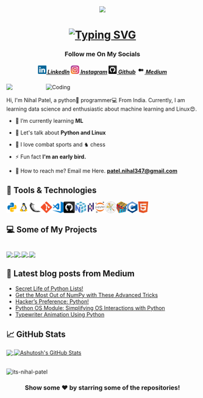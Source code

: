 <div id='emoji.img' align='center'>
<img width="60" src="https://emojis.slackmojis.com/emojis/images/1531849430/4246/blob-sunglasses.gif?1531849430">

<h1 align="center">
  <a href="https://git.io/typing-svg"><img src="https://readme-typing-svg.demolab.com?font=Fixedsys&duration=4000&pause=700&color=20F700&center=true&width=435&lines=Hello%2C+Fellow+%3Ccoder%2F%3E!;+I'm+Nihal%2C+Welcome+To+My+Profile.;Thank+You+For+Visiting!" alt="Typing SVG" /></a>
</h1> </div>

<h3 align="center">Follow me On My Socials</h3>

<h5 align="center">
  <a href="https://www.linkedin.com/in/niihal-patel/" title="LinkedIn Profile"><img width="22" src="images/linkedin.svg"> LinkedIn</a>
  <a href="https://www.instagram.com/_its.nihal/" title="Instagram Profile"><img width="22" src="images/instagram.svg"> Instagram</a>
  <a href="https://www.github.com/its-nihal-patel/" title="Github Profile"><img width="22" src="images/github.svg"> Github</a>
  <a href="https://medium.com/@techytales" title="Medium Profile"><img width="20" src="images/medium.svg"> Medium</a>
</h5>

<img align="right" alt="Coding" width="400" src="https://media.giphy.com/media/zhYSVCirREeIZtONCI/giphy.gif">

![](https://komarev.com/ghpvc/?username=its-nihal-patel)


Hi, I'm Nihal Patel, a python🐍 programmer‍💻 From India. Currently, I am learning data science and enthusiastic about machine learning and Linux😍.

- 📘 I’m currently learning **ML**

- 💬 Let's talk about **Python and Linux**

- 🥊 I love combat sports and ♞ chess

- ⚡ Fun fact **I'm an early bird.**

- 📮 How to reach me? Email me Here. **patel.nihal347@gmail.com**


## 🔧 Tools & Technologies
<div style="display: flex; flex-wrap: wrap;">
    <img title="Python" height="30" src="images/python.svg">
    <img title="Linux" height="30" src="images/linux.svg">
    <img title="Flask" height="30" src="images/flask.svg">
    <img title="Git" height="30" src="images/git-original.svg">
    <img title="Visual Studio Code" height="30" src="images/vscode.svg">
    <img title="GitHub" height="30" src="images/github.svg">
    <img title="NumPy" height="30" src="images/numpy.svg">
    <img title="Jupyter Notebook" height="30" src="images/Pandas.svg">
    <img title="Matplotlib" height="30" src="images/jupyter.svg">
    <img title="Pandas" height="30" src="images/matplotlib.svg">
    <img title="Problem Solving" height="30" src="images/problemSolving.png">
    <img title="C" height="30" src="images/c.svg">
    <img title="HTML5" height="30" src="images/html.svg">
</div>

## 💻 Some of My Projects
<br/>
<div>
  <a align="left" href="https://github.com/its-nihal-patel/FIFA-DataAnalysis">
  <img align="center" src="https://github-readme-stats.vercel.app/api/pin/?username=its-nihal-patel&repo=FIFA-DataAnalysis&title_color=ffffff&text_color=c9cacc&icon_color=2bbc8a&bg_color=1d1f21" />
</a> 

<a align="left" href="https://github.com/its-nihal-patel/FileHive">
  <img align="center" src="https://github-readme-stats.vercel.app/api/pin/?username=its-nihal-patel&repo=FileHive&title_color=ffffff&text_color=c9cacc&icon_color=2bbc8a&bg_color=1d1f21" />
</a> 

<a align="right" href="https://github.com/its-nihal-patel/URL-Shortner">
  <img align="center" src="https://github-readme-stats.vercel.app/api/pin/?username=its-nihal-patel&repo=URL-Shortner&title_color=ffffff&text_color=c9cacc&icon_color=2bbc8a&bg_color=1d1f21" />
</a> 

<a align="right" href="https://github.com/its-nihal-patel/Qr_Code-Generator">
  <img align="center" src="https://github-readme-stats.vercel.app/api/pin/?username=its-nihal-patel&repo=Qr_Code-Generator&title_color=ffffff&text_color=c9cacc&icon_color=2bbc8a&bg_color=1d1f21" />
</a>
</div>

## 📝 Latest blog posts from Medium
<!-- BLOG-POST-LIST:START -->
- [Secret Life of Python Lists!](https://python.plainenglish.io/arrays-in-disguise-the-truth-about-python-lists-49b509b92691?source=rss-2573d876836f------2)
- [Get the Most Out of NumPy with These Advanced Tricks](https://python.plainenglish.io/get-the-most-out-of-numpy-with-these-advanced-tricks-17a1979e7c9?source=rss-2573d876836f------2)
- [Hacker’s Preference: Python!](https://techytales.medium.com/hackers-preference-python-5ec9634c17a4?source=rss-2573d876836f------2)
- [Python OS Module: Simplifying OS Interactions with Python](https://python.plainenglish.io/python-os-module-simplifying-os-interactions-with-python-%EF%B8%8F-dbb182bc5bf8?source=rss-2573d876836f------2)
- [Typewriter Animation Using Python](https://python.plainenglish.io/typewriter-animation-using-python-7f4275e812bf?source=rss-2573d876836f------2)
<!-- BLOG-POST-LIST:END -->

## 📈 GitHub Stats
<a href="https://github.com/its-nihal-patel/its-nihal-patel">
  <img align="center" src="https://github-readme-stats.vercel.app/api/top-langs/?username=its-nihal-patel&hide=java,html&title_color=ffffff&text_color=c9cacc&icon_color=2bbc8a&bg_color=1d1f21" />
</a>
<a href="https://github.com/its-nihal-patel/its-nihal-patel">
  <img align="center" src="https://github-readme-stats.vercel.app/api?username=its-nihal-patel&show_icons=true&line_height=27&count_private=true&title_color=ffffff&text_color=c9cacc&icon_color=2bbc8a&bg_color=1d1f21" alt="Ashutosh's GitHub Stats" />
</a>
<br/><br/>

<p><img align="center" src="https://github-readme-streak-stats.herokuapp.com/?user=its-nihal-patel&" alt="its-nihal-patel" /></p>

<div align="center">
  <h3> Show some ❤️ by starring some of the repositories! </h3>
</div>
